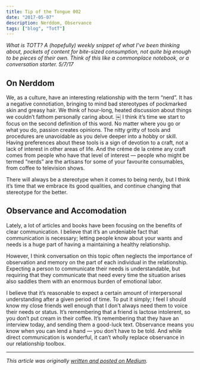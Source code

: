 ```yaml
---
title: Tip of the Tongue 002
date: "2017-05-07"
description: Nerddom, Observance
tags: ["blog", "TotT"]
---
```

*What is TOTT? A (hopefully) weekly snippet of what I’ve been thinking about, pockets of content for bite-sized consumption, not quite big enough to be pieces of their own. Think of this like a commonplace notebook, or a conversation starter.*
*5/7/17*

## On Nerddom

We, as a culture, have an interesting relationship with the term “nerd”. It has a negative connotiation, bringing to mind bad stereotypes of pockmarked skin and greasy hair. We think of hour-long, heated discussion about things we couldn’t fathom personally caring about.
￼
I think it’s time we start to focus on the second definition of this word. No matter where you go or what you do, passion creates opinions. The nitty gritty of tools and procedures are unavoidable as you delve deeper into a hobby or skill. Having preferences about these tools is a sign of devotion to a craft, not a lack of interest in other areas of life. And the créme de la créme any craft comes from people who have that level of interest — people who might be termed “nerds” are the artisans for some of your favourite consumables, from coffee to television shows.

There will always be a stereotype when it comes to being nerdy, but I think it’s time that we embrace its good qualities, and continue changing that stereotype for the better.

## Observance and Accomodation

Lately, a lot of articles and books have been focusing on the benefits of clear communication. I believe that it’s an undeniable fact that communication is necessary; letting people know about your wants and needs is a huge part of having a maintaining a healthy relationship.

However, I think conversation on this topic often neglects the importance of observation and memory on the part of each individual in the relationship. Expecting a person to communicate their needs is understandable, but requiring that they communicate that need every time the situation arises also saddles them with an enormous burden of emotional labor.

I believe that it’s reasonable to expect a certain amount of interpersonal understanding after a given period of time. To put it simply; I feel I should know my close friends well enough that I don’t always need them to voice their needs or status. It’s remembering that a friend is lactose intolerent, so you don’t put cream in their coffee. It’s remembering that they have an interview today, and sending them a good-luck text. Observance means you know when you can lend a hand — you don’t have to be told. And while direct communication is wonderful, it can’t wholly replace observance in our relationship toolbox.

---

*This article was originally [written and posted on Medium](https://medium.com/@leia.write/tipofthetongue-003-e680776bc084).*
